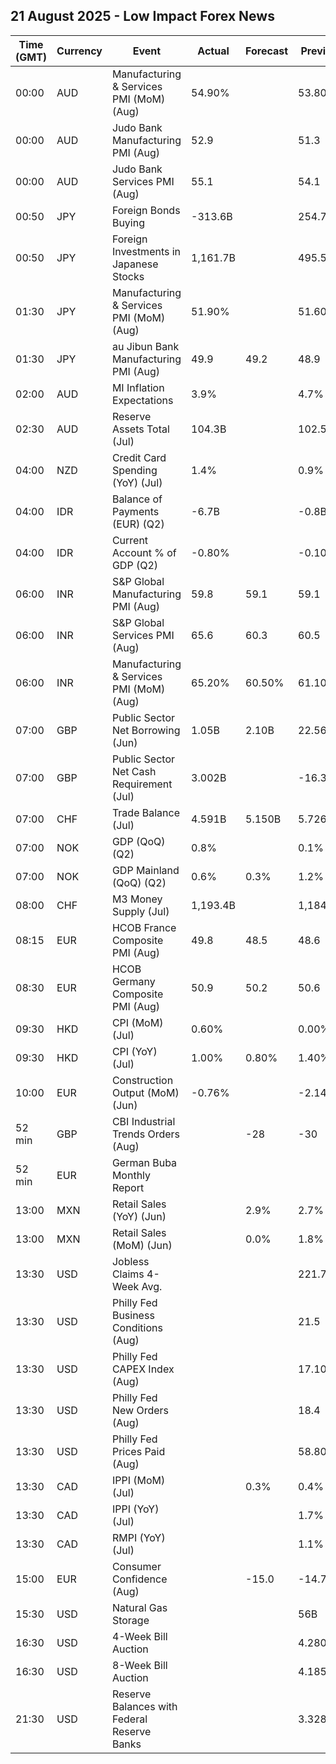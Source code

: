 ## 21 August 2025 - Low Impact Forex News

| Time (GMT) | Currency | Event | Actual | Forecast | Previous |
|------|----------|-------|--------|----------|----------|
| 00:00 | AUD | Manufacturing & Services PMI (MoM) (Aug) | 54.90% |  | 53.80% |
| 00:00 | AUD | Judo Bank Manufacturing PMI (Aug) | 52.9 |  | 51.3 |
| 00:00 | AUD | Judo Bank Services PMI (Aug) | 55.1 |  | 54.1 |
| 00:50 | JPY | Foreign Bonds Buying | -313.6B |  | 254.7B |
| 00:50 | JPY | Foreign Investments in Japanese Stocks | 1,161.7B |  | 495.5B |
| 01:30 | JPY | Manufacturing & Services PMI (MoM) (Aug) | 51.90% |  | 51.60% |
| 01:30 | JPY | au Jibun Bank Manufacturing PMI (Aug) | 49.9 | 49.2 | 48.9 |
| 02:00 | AUD | MI Inflation Expectations | 3.9% |  | 4.7% |
| 02:30 | AUD | Reserve Assets Total (Jul) | 104.3B |  | 102.5B |
| 04:00 | NZD | Credit Card Spending (YoY) (Jul) | 1.4% |  | 0.9% |
| 04:00 | IDR | Balance of Payments (EUR) (Q2) | -6.7B |  | -0.8B |
| 04:00 | IDR | Current Account % of GDP (Q2) | -0.80% |  | -0.10% |
| 06:00 | INR | S&P Global Manufacturing PMI (Aug) | 59.8 | 59.1 | 59.1 |
| 06:00 | INR | S&P Global Services PMI (Aug) | 65.6 | 60.3 | 60.5 |
| 06:00 | INR | Manufacturing & Services PMI (MoM) (Aug) | 65.20% | 60.50% | 61.10% |
| 07:00 | GBP | Public Sector Net Borrowing (Jun) | 1.05B | 2.10B | 22.56B |
| 07:00 | GBP | Public Sector Net Cash Requirement (Jul) | 3.002B |  | -16.367B |
| 07:00 | CHF | Trade Balance (Jul) | 4.591B | 5.150B | 5.726B |
| 07:00 | NOK | GDP (QoQ) (Q2) | 0.8% |  | 0.1% |
| 07:00 | NOK | GDP Mainland (QoQ) (Q2) | 0.6% | 0.3% | 1.2% |
| 08:00 | CHF | M3 Money Supply (Jul) | 1,193.4B |  | 1,184.3B |
| 08:15 | EUR | HCOB France Composite PMI (Aug) | 49.8 | 48.5 | 48.6 |
| 08:30 | EUR | HCOB Germany Composite PMI (Aug) | 50.9 | 50.2 | 50.6 |
| 09:30 | HKD | CPI (MoM) (Jul) | 0.60% |  | 0.00% |
| 09:30 | HKD | CPI (YoY) (Jul) | 1.00% | 0.80% | 1.40% |
| 10:00 | EUR | Construction Output (MoM) (Jun) | -0.76% |  | -2.14% |
| 52 min | GBP | CBI Industrial Trends Orders (Aug) |  | -28 | -30 |
| 52 min | EUR | German Buba Monthly Report |  |  |  |
| 13:00 | MXN | Retail Sales (YoY) (Jun) |  | 2.9% | 2.7% |
| 13:00 | MXN | Retail Sales (MoM) (Jun) |  | 0.0% | 1.8% |
| 13:30 | USD | Jobless Claims 4-Week Avg. |  |  | 221.75K |
| 13:30 | USD | Philly Fed Business Conditions (Aug) |  |  | 21.5 |
| 13:30 | USD | Philly Fed CAPEX Index (Aug) |  |  | 17.10 |
| 13:30 | USD | Philly Fed New Orders (Aug) |  |  | 18.4 |
| 13:30 | USD | Philly Fed Prices Paid (Aug) |  |  | 58.80 |
| 13:30 | CAD | IPPI (MoM) (Jul) |  | 0.3% | 0.4% |
| 13:30 | CAD | IPPI (YoY) (Jul) |  |  | 1.7% |
| 13:30 | CAD | RMPI (YoY) (Jul) |  |  | 1.1% |
| 15:00 | EUR | Consumer Confidence (Aug) |  | -15.0 | -14.7 |
| 15:30 | USD | Natural Gas Storage |  |  | 56B |
| 16:30 | USD | 4-Week Bill Auction |  |  | 4.280% |
| 16:30 | USD | 8-Week Bill Auction |  |  | 4.185% |
| 21:30 | USD | Reserve Balances with Federal Reserve Banks |  |  | 3.328T |
